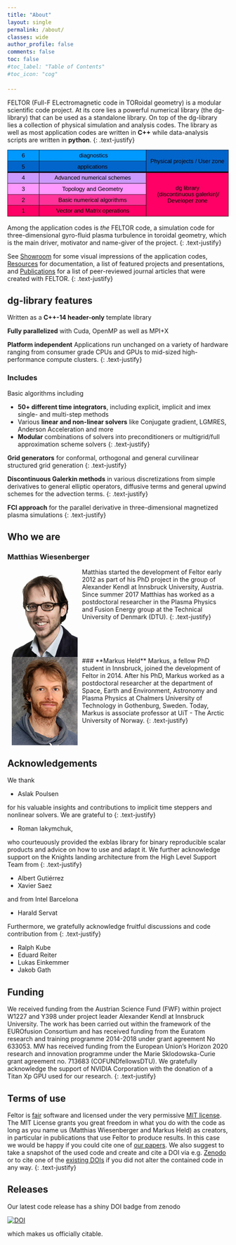 ```yaml
---
title: "About"
layout: single
permalink: /about/
classes: wide
author_profile: false
comments: false
toc: false
#toc_label: "Table of Contents"
#toc_icon: "cog"

---
```



FELTOR (Full-F ELectromagnetic code in TORoidal geometry) is a modular scientific code project. At its core lies a powerful numerical library (the dg-library) that can be used as a standalone library.
On top of the dg-library lies a collection of physical simulation and analysis codes. The library as well as most application codes are written in **C++** while data-analysis scripts are written in **python**.
{: .text-justify}

<img src="/images/FELTOR_table.jpg" alt="FELTOR"/>

Among the application codes is *the* FELTOR code, a simulation code for three-dimensional gyro-fluid plasma turbulence in toroidal geometry, which is the main driver, motivator and name-giver of the project.
{: .text-justify}

See [Showroom](/showroom/) for some visual impressions of the application codes, [Resources](/resources/)
for documentation, a list of featured projects and presentations, and [Publications](/publications/) for a list of peer-reviewed journal articles that were created with FELTOR.
{: .text-justify}

## dg-library features
Written as a **C++-14 header-only** template library

**Fully parallelized**
with Cuda, OpenMP as well as MPI+X

**Platform independent**
Applications run unchanged on a
variety of hardware ranging from consumer grade CPUs and GPUs
to mid-sized high-performance compute clusters.
{: .text-justify}

### Includes

Basic algorithms including
- **50+ different time integrators**, including explicit, implicit and imex single- and multi-step methods
- Various **linear and non-linear solvers** like Conjugate gradient, LGMRES, Anderson Acceleration and more
- **Modular** combinations of solvers into preconditioners or multigrid/full approximation scheme solvers
{: .text-justify}

**Grid generators**
for conformal, orthogonal and general curvilinear structured grid generation
{: .text-justify}

**Discontinuous Galerkin methods**
in various discretizations from simple derivatives to general elliptic operators, diffusive terms and general upwind schemes for the advection terms.
{: .text-justify}

**FCI approach**
for the parallel derivative in three-dimensional magnetized plasma simulations
{: .text-justify}

## Who we are

### **Matthias Wiesenberger**
<img src="/images/matthias.jpg" alt="Matthias Wiesenberger" width="150" align="left" hspace="10" />
Matthias started the development of Feltor early 2012
as part of his PhD project in the group of Alexander Kendl at
Innsbruck University, Austria.
Since summer 2017 Matthias has worked as a postdoctoral researcher in the Plasma Physics and
Fusion Energy group at the Technical University of Denmark (DTU).
{: .text-justify}
<br clear="all" />
### **Markus Held**
<img src="/images/markus.jpg" alt="Markus Held" width="150" align="left" hspace="10"/>
Markus, a fellow PhD student in Innsbruck, joined
the development of Feltor in 2014. After his PhD, Markus worked as a postdoctoral researcher at the
department of Space, Earth and Environment, Astronomy and Plasma Physics at
Chalmers University of Technology in Gothenburg, Sweden.
Today, Markus is associate professor at UiT - The Arctic University of Norway.
{: .text-justify}
<br clear="all" />


## Acknowledgements
We thank

* Aslak Poulsen

for his valuable insights and contributions to implicit time steppers and nonlinear solvers.
We are grateful to
{: .text-justify}

* Roman Iakymchuk,

who courteuously provided the exblas library for binary reproducible scalar products and advice
on how to use and adapt it.
We further acknowledge support on the Knights landing architecture from
the High Level Support Team from
{: .text-justify}

* Albert Gutiérrez
* Xavier Saez

and from Intel Barcelona

* Harald Servat

Furthermore, we gratefully acknowledge fruitful discussions and code contribution from
{: .text-justify}

* Ralph Kube
* Eduard Reiter
* Lukas Einkemmer
* Jakob Gath


## Funding

We received funding from the Austrian Science Fund (FWF) within
project W1227 and Y398 under project leader Alexander Kendl at
Innsbruck University.  The work has been carried out within
the framework of the EUROfusion Consortium and has received funding
from the Euratom research and training programme 2014-2018 under
grant agreement No 633053.
MW has received funding from the European Union’s Horizon 2020
research and innovation programme under the Marie
Sklodowska-Curie grant agreement no. 713683 (COFUNDfellowsDTU).
We gratefully acknowledge the support of NVIDIA Corporation
with the donation of a Titan Xp GPU used for our research.
{: .text-justify}


## Terms of use
Feltor is [fair](https://www.force11.org/fairprinciples) software and
licensed under the very permissive [MIT license](https://en.wikipedia.org/wiki/MIT_License). The MIT
License grants you great freedom in what you do with the code as long as
you name us (Matthias Wiesenberger and Markus Held) as creators, in
particular in publications that use Feltor to produce results. In this
case we would be happy if you could
cite one of [our papers](publications.md).
We also suggest to take a snapshot of the used code and create and cite
a DOI via e.g. [Zenodo](http://www.zenodo.org) or to cite one of the
[existing DOIs](https://doi.org/10.5281/zenodo.596442)
 if you did not alter the contained code in any way.
{: .text-justify}

## Releases
Our latest code release has a shiny DOI badge from zenodo


[![DOI](https://zenodo.org/badge/DOI/10.5281/zenodo.596442.svg)](https://doi.org/10.5281/zenodo.596442)


which makes us officially citable.
